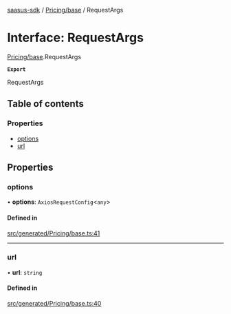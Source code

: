 [saasus-sdk](../README.md) / [Pricing/base](../modules/Pricing_base.md) / RequestArgs

# Interface: RequestArgs

[Pricing/base](../modules/Pricing_base.md).RequestArgs

**`Export`**

RequestArgs

## Table of contents

### Properties

- [options](Pricing_base.RequestArgs.md#options)
- [url](Pricing_base.RequestArgs.md#url)

## Properties

### options

• **options**: `AxiosRequestConfig`\<`any`\>

#### Defined in

[src/generated/Pricing/base.ts:41](https://github.com/saasus-platform/saasus-sdk-javascript/blob/09ef427/src/generated/Pricing/base.ts#L41)

___

### url

• **url**: `string`

#### Defined in

[src/generated/Pricing/base.ts:40](https://github.com/saasus-platform/saasus-sdk-javascript/blob/09ef427/src/generated/Pricing/base.ts#L40)
